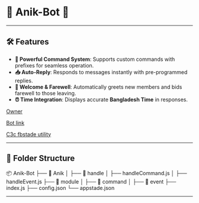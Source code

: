 # 🌟 **Anik-Bot** 🌟  


---

## 🛠️ **Features**  
- **🚀 Powerful Command System**: Supports custom commands with prefixes for seamless operation.  
- **📥 Auto-Reply**: Responds to messages instantly with pre-programmed replies.  
- **👋 Welcome & Farewell**: Automatically greets new members and bids farewell to those leaving.  
- **⏰ Time Integration**: Displays accurate **Bangladesh Time** in responses.


[Owner](https://github.com/MOHAMMAD-ANIK)

[Bot link](https://github.com/MOHAMMAD-ANIK/Anik-bot.git)

[C3c fbstade utility](https://drive.google.com/file/d/1HG1YNvd5gMHI8uT_PYBcIgA4JjURT5w4/view?usp=drivesdk)

---

## 📂 **Folder Structure**


📦 Anik-Bot
├── 📂 Anik
│   ├── 📂 handle
│        ├── handleCommand.js
│        ├── handleEvent.js
├── 📂 module
│   ├── 📂 command
│   ├── 📂 event
├── index.js
├── config.json
└── appstade.json

---
